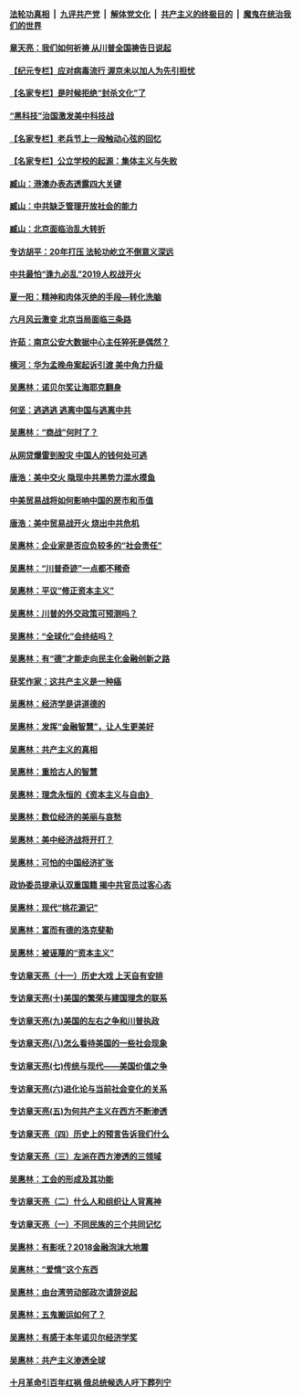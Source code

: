 ####  [法轮功真相](../../../../basic/blob/master/README.md?t=06270031) &nbsp;|&nbsp; [九评共产党](../../../../9ping.md/blob/master/README.md?t=06270031) &nbsp;|&nbsp; [解体党文化](../../../../jtdwh.md/blob/master/README.md?t=06270031)  &nbsp;|&nbsp; [共产主义的终极目的](../../../../gczydzjmd.md/blob/master/README.md?t=06270031) &nbsp;|&nbsp; [魔鬼在统治我们的世界](../../../../mgztzwmdsj.md/blob/master/README.md?t=06270031) 

#### [章天亮：我们如何祈祷 从川普全国祷告日说起](../pages/nsc423/n11944627.md?t=06270031) 

#### [【纪元专栏】应对病毒流行 渥京未以加人为先引担忧](../pages/nsc423/n11875714.md?t=06270031) 

#### [【名家专栏】是时候拒绝“封杀文化”了](../pages/nsc423/n11814093.md?t=06270031) 

#### [“黑科技”治国激发美中科技战](../pages/nsc423/n11638056.md?t=06270031) 

#### [【名家专栏】老兵节上一段触动心弦的回忆](../pages/nsc423/n11646016.md?t=06270031) 

#### [【名家专栏】公立学校的起源：集体主义与失败](../pages/nsc423/n11601833.md?t=06270031) 

#### [臧山：港澳办表态透露四大关键](../pages/nsc423/n11421628.md?t=06270031) 

#### [臧山：中共缺乏管理开放社会的能力](../pages/nsc423/n11407457.md?t=06270031) 

#### [臧山：北京面临治乱大转折](../pages/nsc423/n11406895.md?t=06270031) 

#### [专访胡平：20年打压 法轮功屹立不倒意义深远](../pages/nsc423/n11398800.md?t=06270031) 

#### [中共最怕“逢九必乱”2019人权战开火](../pages/nsc423/n11385248.md?t=06270031) 

#### [夏一阳：精神和肉体灭绝的手段—转化洗脑](../pages/nsc423/n11368250.md?t=06270031) 

#### [六月风云激变 北京当局面临三条路](../pages/nsc423/n11313668.md?t=06270031) 

#### [许茹：南京公安大数据中心主任猝死是偶然？](../pages/nsc423/n11064744.md?t=06270031) 

#### [横河：华为孟晚舟案起诉引渡 美中角力升级](../pages/nsc423/n11027230.md?t=06270031) 

#### [吴惠林：诺贝尔奖让海耶克翻身](../pages/nsc423/n10890049.md?t=06270031) 

#### [何坚：逃逃逃 逃离中国与逃离中共](../pages/nsc423/n10592891.md?t=06270031) 

#### [吴惠林：“商战”何时了？](../pages/nsc423/n10573558.md?t=06270031) 

#### [从网贷爆雷到股灾 中国人的钱何处可逃](../pages/nsc423/n10572800.md?t=06270031) 

#### [唐浩：美中交火 隐现中共黑势力混水摸鱼](../pages/nsc423/n10544040.md?t=06270031) 

#### [中美贸易战将如何影响中国的房市和币值](../pages/nsc423/n10543697.md?t=06270031) 

#### [唐浩：美中贸易战开火 烧出中共危机](../pages/nsc423/n10540126.md?t=06270031) 

#### [吴惠林：企业家是否应负较多的“社会责任”](../pages/nsc423/n10535022.md?t=06270031) 

#### [吴惠林：“川普奇迹”一点都不稀奇](../pages/nsc423/n10512808.md?t=06270031) 

#### [吴惠林：平议“修正资本主义”](../pages/nsc423/n10495724.md?t=06270031) 

#### [吴惠林：川普的外交政策可预测吗？](../pages/nsc423/n10462387.md?t=06270031) 

#### [吴惠林：“全球化”会终结吗？](../pages/nsc423/n10452838.md?t=06270031) 

#### [吴惠林：有“德”才能走向民主化金融创新之路](../pages/nsc423/n10432292.md?t=06270031) 

#### [获奖作家：这共产主义是一种癌](../pages/nsc423/n10431541.md?t=06270031) 

#### [吴惠林：经济学是讲道德的](../pages/nsc423/n10398014.md?t=06270031) 

#### [吴惠林：发挥“金融智慧”，让人生更美好](../pages/nsc423/n10375019.md?t=06270031) 

#### [吴惠林：共产主义的真相](../pages/nsc423/n10351394.md?t=06270031) 

#### [吴惠林：重拾古人的智慧](../pages/nsc423/n10337691.md?t=06270031) 

#### [吴惠林：理念永恒的《资本主义与自由》](../pages/nsc423/n10316274.md?t=06270031) 

#### [吴惠林：数位经济的美丽与哀愁](../pages/nsc423/n10292946.md?t=06270031) 

#### [吴惠林：美中经济战将开打？](../pages/nsc423/n10258825.md?t=06270031) 

#### [吴惠林：可怕的中国经济扩张](../pages/nsc423/n10219147.md?t=06270031) 

#### [政协委员提承认双重国籍 揭中共官员过客心态](../pages/nsc423/n10208809.md?t=06270031) 

#### [吴惠林：现代“桃花源记”](../pages/nsc423/n10185234.md?t=06270031) 

#### [吴惠林：富而有德的洛克斐勒](../pages/nsc423/n10142264.md?t=06270031) 

#### [吴惠林：被诬蔑的“资本主义”](../pages/nsc423/n10124816.md?t=06270031) 

#### [专访章天亮（十一）历史大戏 上天自有安排](../pages/nsc423/n10094905.md?t=06270031) 

#### [专访章天亮(十)美国的繁荣与建国理念的联系](../pages/nsc423/n10094899.md?t=06270031) 

#### [专访章天亮(九)美国的左右之争和川普执政](../pages/nsc423/n10094889.md?t=06270031) 

#### [专访章天亮(八)怎么看待美国的一些社会现象](../pages/nsc423/n10094857.md?t=06270031) 

#### [专访章天亮(七)传统与现代——美国价值之争](../pages/nsc423/n10093140.md?t=06270031) 

#### [专访章天亮(六)进化论与当前社会变化的关系](../pages/nsc423/n10092036.md?t=06270031) 

#### [专访章天亮(五)为何共产主义在西方不断渗透](../pages/nsc423/n10083620.md?t=06270031) 

#### [专访章天亮（四）历史上的预言告诉我们什么](../pages/nsc423/n10083606.md?t=06270031) 

#### [专访章天亮（三）左派在西方渗透的三领域](../pages/nsc423/n10081115.md?t=06270031) 

#### [吴惠林：工会的形成及其功能](../pages/nsc423/n10080633.md?t=06270031) 

#### [专访章天亮（二）什么人和组织让人背离神](../pages/nsc423/n10076637.md?t=06270031) 

#### [专访章天亮（一）不同民族的三个共同记忆](../pages/nsc423/n10074188.md?t=06270031) 

#### [吴惠林：有影呒？2018金融泡沫大地震](../pages/nsc423/n10040534.md?t=06270031) 

#### [吴惠林：“爱情”这个东西](../pages/nsc423/n10019423.md?t=06270031) 

#### [吴惠林：由台湾劳动部政次请辞说起](../pages/nsc423/n9979679.md?t=06270031) 

#### [吴惠林：五鬼搬运如何了？](../pages/nsc423/n9925338.md?t=06270031) 

#### [吴惠林：有感于本年诺贝尔经济学奖](../pages/nsc423/n9871883.md?t=06270031) 

#### [吴惠林：共产主义渗透全球](../pages/nsc423/n9812748.md?t=06270031) 

#### [十月革命引百年红祸 俄总统候选人吁下葬列宁](../pages/nsc423/n9810182.md?t=06270031) 

